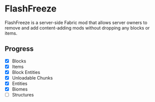# FlashFreeze
FlashFreeze is a server-side Fabric mod that allows server owners to remove and add content-adding mods without
dropping any blocks or items.

## Progress
- [x] Blocks
- [x] Items
- [x] Block Entities
- [x] Unloadable Chunks
- [x] Entities
- [x] Biomes
- [ ] Structures